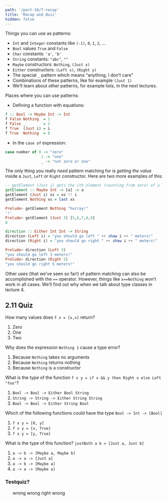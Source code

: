 ```yaml
---
path: '/part-16/7-recap'
title: 'Recap and Quiz'
hidden: false
---
```



Things you can use as patterns:

*   `Int` and `Integer` constants like `(-1)`, `0`, `1`, `2`, …
*   `Bool` values `True` and `False`
*   `Char` constants: `'a'`, `'b'`
*   `String` constants: `"abc"`, `""`
*   `Maybe` constructors: `Nothing`, `(Just x)`
*   `Either` constructors: `(Left x)`, `(Right y)`
*   The special `_` pattern which means “anything, I don’t care”
*   Combinations of these patterns, like for example `(Just 1)`
*   We’ll learn about other patterns, for example lists, in the next lectures.

Places where you can use patterns:

*   Defining a function with equations:

```haskell
f :: Bool -> Maybe Int -> Int
f False Nothing  = 1
f False _        = 2
f True  (Just i) = i
f True  Nothing  = 0
```
*   In the `case of` expression:

```haskell
case number of 0 -> "zero"
                1 -> "one"
                _ -> "not zero or one"
```
The only thing you really _need_ pattern matching for is _getting the value_ inside a `Just`, `Left` or `Right` constructor. Here are two more examples of this:

```haskell
-- getElement (Just i) gets the ith element (counting from zero) of a list, getElement Nothing gets the last element
getElement :: Maybe Int -> [a] -> a
getElement (Just i) xs = xs !! i
getElement Nothing xs = last xs

Prelude> getElement Nothing "hurray!"
'!'
Prelude> getElement (Just 3) [5,6,7,8,9]
8

direction :: Either Int Int -> String
direction (Left i) = "you should go left " ++ show i ++ " meters!"
direction (Right i) = "you should go right " ++ show i ++ " meters!"

Prelude> direction (Left 3)
"you should go left 3 meters!"
Prelude> direction (Right 5)
"you should go right 5 meters!"
```

Other uses (that we’ve seen so far!) of pattern matching can also be accomplished with the `==` operator. However, things like `x==Nothing` won’t work in all cases. We’ll find out why when we talk about type classes in lecture 4.

2.11 Quiz
---------

How many values does `f x = [x,x]` return?

1.  Zero
2.  One
3.  Two

Why does the expression `Nothing 1` cause a type error?

1.  Because `Nothing` takes no arguments
2.  Because `Nothing` returns nothing
3.  Because `Nothing` is a constructor

What is the type of the function `f x y = if x && y then Right x else Left "foo"`?

1.  `Bool -> Bool -> Either Bool String`
2.  `String -> String -> Either String String`
3.  `Bool -> Bool -> Either String Bool`

Which of the following functions could have the type `Bool -> Int -> [Bool]`

1.  `f x y = [0, y]`
2.  `f x y = [x, True]`
3.  `f x y = [y, True]`

What is the type of this function? `justBoth a b = [Just a, Just b]`

1.  `a -> b -> [Maybe a, Maybe b]`
2.  `a -> a -> [Just a]`
3.  `a -> b -> [Maybe a]`
4.  `a -> a -> [Maybe a]`



### Testquiz?

<ol className="quiz-list">
  <click-quiz>wrong</click-quiz>
  <click-quiz>wrong</click-quiz>
  <click-quiz correct>right</click-quiz>
  <click-quiz>wrong</click-quiz>
</ol>
